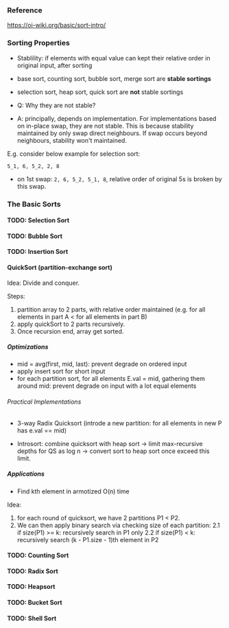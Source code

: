 ### Reference

https://oi-wiki.org/basic/sort-intro/

### Sorting Properties

- Stablility: if elements with equal value can kept their relative order in original input, after sorting

- base sort, counting sort, bubble sort, merge sort are **stable sortings**

- selection sort, heap sort, quick sort are **not** stable sortings
 - Q: Why they are not stable? 

 - A: principally, depends on implementation. For implementations based on in-place swap, they are not stable.
  This is because stability maintained by only swap direct neighbours. If swap occurs beyond neighbours, stability won't maintained.

 E.g. consider below example for selection sort:

 `5_1, 6, 5_2, 2, 8`

- on 1st swap: `2, 6, 5_2, 5_1, 8`, relative order of original 5s is broken by this swap.

### The Basic Sorts

#### TODO: Selection Sort

#### TODO: Bubble Sort

#### TODO: Insertion Sort

#### QuickSort (partition-exchange sort)

Idea: Divide and conquer.

Steps:

1. partition array to 2 parts, with relative order maintained (e.g. for all elements in part A < for all elements in part B)
2. apply quickSort to 2 parts recursively.
3. Once recursion end, array get sorted.

##### Optimizations

- mid = avg(first, mid, last): prevent degrade on ordered input
- apply insert sort for short input
- for each partition sort, for all elements E.val = mid, gathering them around mid: prevent degrade on input with a lot equal elements

###### Practical Implementations

- 3-way Radix Quicksort (introde a new partition: for all elements in new P has e.val == mid)

- Introsort: combine quicksort with heap sort -> limit max-recursive depths for QS as log n -> convert sort to heap sort once exceed this limit.

##### Applications

- Find kth element in armotized O(n) time

Idea: 

1. for each round of quicksort, we have 2 partitions P1 < P2.
2. We can then apply binary search via checking size of each partition: 
 2.1 if size(P1) >= k: recursively search in P1 only
 2.2 if size(P1) < k: recursively search (k - P1.size - 1)th element in P2

#### TODO: Counting Sort

#### TODO: Radix Sort

#### TODO: Heapsort

#### TODO: Bucket Sort

#### TODO: Shell Sort